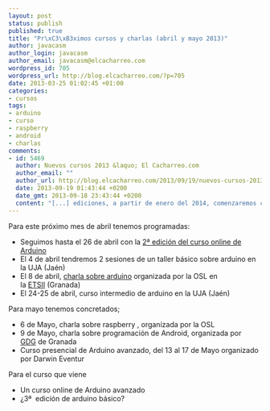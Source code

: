 ```yaml
--- 
layout: post
status: publish
published: true
title: "Pr\xC3\xB3ximos cursos y charlas (abril y mayo 2013)"
author: javacasm
author_login: javacasm
author_email: javacasm@elcacharreo.com
wordpress_id: 705
wordpress_url: http://blog.elcacharreo.com/?p=705
date: 2013-03-25 01:02:45 +01:00
categories: 
- cursos
tags: 
- arduino
- curso
- raspberry
- android
- charlas
comments: 
- id: 5469
  author: Nuevos cursos 2013 &laquo; El Cacharreo.com
  author_email: ""
  author_url: http://blog.elcacharreo.com/2013/09/19/nuevos-cursos-2013/
  date: 2013-09-19 01:43:44 +0200
  date_gmt: 2013-09-18 23:43:44 +0200
  content: "[...] ediciones, a partir de enero del 2014, comenzaremos con las segundas (y terceras!) ediciones de los cursos y talleres que ya impartimos el a\xC3\xB1o [...]"
---
```

Para este próximo mes de abril tenemos programadas:
<ul>
	<li>Seguimos hasta el 26 de abril con la <a href="http://cevug.ugr.es/arduino/" target="_blank">2ª edición del curso online de Arduino</a></li>
	<li>El 4 de abril tendremos 2 sesiones de un taller básico sobre arduino en la UJA (Jaén)</li>
	<li>El 8 de abril, <a href="http://osl.ugr.es/2013/02/11/los-lunes-al-osl/" target="_blank">charla sobre arduino</a> organizada por la OSL en la <a href="http://etsiit.ugr.es/" target="_blank">ETSII</a> (Granada)</li>
	<li>El 24-25 de abril, curso intermedio de arduino en la UJA (Jaén)</li>
</ul>
Para mayo tenemos concretados;
<ul>
	<li>6 de Mayo, charla sobre raspberry , organizada por la OSL</li>
	<li>9 de Mayo, charla sobre programación de Android, organizada por <a href="http://www.facebook.com/pages/GDG-Granada-antes-GTUG/102118676519465">GDG</a> de Granada</li>
	<li>Curso presencial de Arduino avanzado, del 13 al 17 de Mayo organizado por Darwin Eventur</li>
</ul>
<div></div>
<div>Para el curso que viene</div>
<ul>
	<li>Un curso online de Arduino avanzado</li>
	<li>¿3ª  edición de arduino básico?</li>
</ul>
